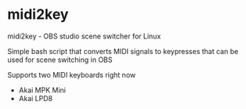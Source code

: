 # midi2key
midi2key - OBS studio scene switcher for Linux

Simple bash script that converts MIDI signals to keypresses that can be used for scene switching in OBS

Supports two MIDI keyboards right now
* Akai MPK Mini
* Akai LPD8
